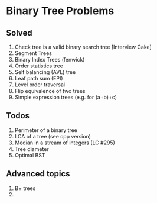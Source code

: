 # Binary Tree Problems

## Solved
1. Check tree is a valid binary search tree [Interview Cake]
2. Segment Trees
3. Binary Index Trees (fenwick)
4. Order statistics tree
5. Self balancing (AVL) tree
6. Leaf path sum (EPI)
7. Level order traversal
8. Flip equivalence of two trees
9. Simple expression trees (e.g. for (a+b)+c)


## Todos
1. Perimeter of a binary tree
2. LCA of a tree (see cpp version)
3. Median in a stream of integers (LC #295)
4. Tree diameter
5. Optimal BST

## Advanced topics
1. B+ trees
2. 
